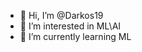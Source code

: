 - 👋 Hi, I’m @Darkos19
- 👀 I’m interested in ML\AI
- 🌱 I’m currently learning ML

<!---
Darkos19/Darkos19 is a ✨ special ✨ repository because its `README.md` (this file) appears on your GitHub profile.
You can click the Preview link to take a look at your changes.
--->
